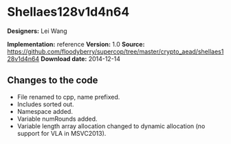 # Shellaes128v1d4n64

**Designers:** Lei Wang

**Implementation:** reference
**Version:** 1.0
**Source:** https://github.com/floodyberry/supercop/tree/master/crypto_aead/shellaes128v1d4n64
**Download date:** 2014-12-14

## Changes to the code

* File renamed to cpp, name prefixed.
* Includes sorted out.
* Namespace added.
* Variable numRounds added.
* Variable length array allocation changed to dynamic allocation (no support for VLA in MSVC2013).